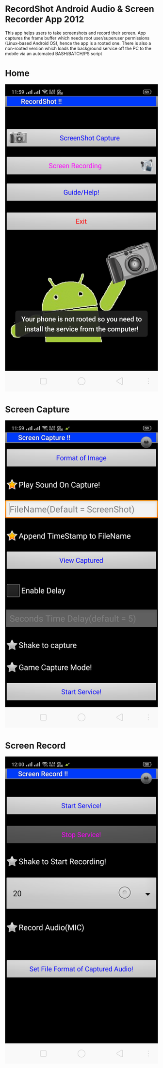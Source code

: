 # RecordShot Android Audio & Screen Recorder App 2012

This app helps users to take screenshots and record their screen. App captures the frame buffer which needs root user/superuser permissions (Linux-based Android OS), hence the app is a rooted one. There is also a non-rooted version which loads the background service off the PC to the mobile via an automated BASH/BATCH/PS script

# Home

![Home](https://raw.githubusercontent.com/riteshRcH/RecordShot/master/screenshots/Home.png)

# Screen Capture

![Screen_Capture](https://raw.githubusercontent.com/riteshRcH/RecordShot/master/screenshots/Screen_Capture.png)

# Screen Record

![Screen_Record](https://raw.githubusercontent.com/riteshRcH/RecordShot/master/screenshots/Screen_Record.png)